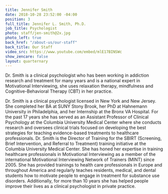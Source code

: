 ```yaml
---
title: Jennifer Smith
date: 2018-10-28 23:52:00 -04:00
position: 3
full_title: Jennifer L. Smith, Ph.D.
job_title: Psychologist
photo: staff/jen-smith@2x.jpg
photo_left: true
back_href: "/about-us/our-staff"
back_title: Our Staff
video_src: https://www.youtube.com/embed/mlE17BINSWc
show_zencare: false
layout: quarternary
---
```


Dr. Smith is a clinical psychologist who has been working in addiction research and treatment for many years and is a national expert in Motivational Interviewing, she uses relaxation therapy, mindfulness and Cognitive-Behavioral Therapy (CBT) in her practice.

Dr. Smith is a clinical psychologist licensed in New York and New Jersey.  She completed her BA at SUNY Stony Brook, her PhD at Hahnemann University in Philadelphia, and her Internship at the Bronx VA Hospital. For the past 17 years she has served as an Assistant Professor of Clinical Psychology at the Columbia University Medical Center where she conducts research and oversees clinical trials focused on developing the best strategies for teaching evidence-based treatments to healthcare professionals. Dr. Smith is the Director of Training for the SBIRT (Screening, Brief Intervention, and Referral to Treatment) training initiative at the Columbia University Medical Center.  She has honed her expertise in training healthcare professionals in Motivational Interviewing as a member of the international Motivational Interviewing Network of Trainers (MINT) since 2005.  She has provided trainings to health care professionals in Europe and throughout America and regularly teaches residents, medical, and dental students how to motivate people to engage in treatment for substance use disorders.  Additionally, for more than 10 years she has helped people improve their lives as a clinical psychologist in private practice.
